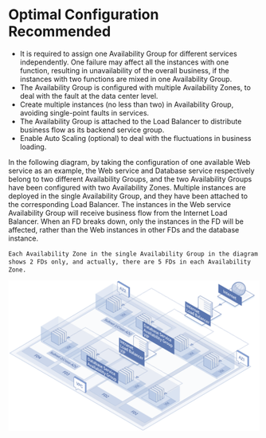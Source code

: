 # Optimal Configuration Recommended

* It is required to assign one Availability Group for different services independently. One failure may affect all the instances with one function, resulting in unavailability of the overall business, if the instances with two functions are mixed in one Availability Group.
* The Availability Group is configured with multiple Availability Zones, to deal with the fault at the data center level.
* Create multiple instances (no less than two) in Availability Group, avoiding single-point faults in services.
* The Availability Group is attached to the Load Balancer to distribute business flow as its backend service group.
* Enable Auto Scaling (optional) to deal with the fluctuations in business loading.

In the following diagram, by taking the configuration of one available Web service as an example, the Web service and Database service respectively belong to two different Availability Groups, and the two Availability Groups have been configured with two Availability Zones. Multiple instances are deployed in the single Availability Group, and they have been attached to the corresponding Load Balancer. The instances in the Web service Availability Group will receive business flow from the Internet Load Balancer. When an FD breaks down, only the instances in the FD will be affected, rather than the Web instances in other FDs and the database instance.

	Each Availability Zone in the single Availability Group in the diagram shows 2 FDs only, and actually, there are 5 FDs in each Availability Zone.

![](../../../../image/ag/scenarios1.png)
